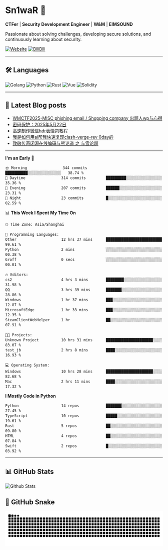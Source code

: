 # Sn1waR 👋

**CTFer** | **Security Development Engineer** | **W&M** | **EIMSOUND**

Passionate about solving challenges, developing secure solutions, and continuously learning about security.

[![Website](https://img.shields.io/website?url=https%3A%2F%2Fwww.snowywar.top)](https://www.snowywar.top) 
[![BiliBili](https://img.shields.io/badge/BiliBili-哔哩哔哩-00A1D6?style=flat&logo=bilibili&logoColor=white)](https://space.bilibili.com/8389161)  

---

## 🛠️ Languages
![Golang](https://img.shields.io/badge/-Golang-00ADD8?style=flat&logo=go&logoColor=white)
![Python](https://img.shields.io/badge/-Python-3776AB?style=flat&logo=python&logoColor=white)
![Rust](https://img.shields.io/badge/-Rust-000000?style=flat&logo=rust&logoColor=white)
![Vue](https://img.shields.io/badge/-Vue.js-4FC08D?style=flat&logo=vue.js&logoColor=white)
![Solidity](https://img.shields.io/badge/-Solidity-363636?style=flat&logo=solidity&logoColor=white)

---
## 📖 Latest Blog posts
<!-- BLOG-POST-LIST:START -->
- [WMCTF2025-MISC phishing email / Shopping company 出题人wp与心得](https://www.snowywar.top/4622.html)
- [密码保护：2025年5月22日](https://www.snowywar.top/4616.html)
- [高速制作微信hdr表情包教程](https://www.snowywar.top/4612.html)
- [我是如何用ai帮我快速复现clash-verge-rev 0day的](https://www.snowywar.top/4595.html)
- [致敬传奇闭源在线编码与熊论道 之 与雪论题](https://www.snowywar.top/4590.html)
<!-- BLOG-POST-LIST:END -->
---
<!--START_SECTION:waka-->
**I'm an Early 🐤** 

```text
🌞 Morning                344 commits         ██████████░░░░░░░░░░░░░░░   38.74 % 
🌆 Daytime                314 commits         █████████░░░░░░░░░░░░░░░░   35.36 % 
🌃 Evening                207 commits         ██████░░░░░░░░░░░░░░░░░░░   23.31 % 
🌙 Night                  23 commits          █░░░░░░░░░░░░░░░░░░░░░░░░   02.59 % 
```


📊 **This Week I Spent My Time On** 

```text
🕑︎ Time Zone: Asia/Shanghai

💬 Programming Languages: 
Other                    12 hrs 37 mins      █████████████████████████   99.61 % 
Python                   2 mins              ░░░░░░░░░░░░░░░░░░░░░░░░░   00.38 % 
Groff                    0 secs              ░░░░░░░░░░░░░░░░░░░░░░░░░   00.01 % 

🔥 Editors: 
cs2                      4 hrs 3 mins        ████████░░░░░░░░░░░░░░░░░   31.98 % 
QQ                       3 hrs 39 mins       ███████░░░░░░░░░░░░░░░░░░   28.86 % 
Windows                  1 hr 37 mins        ███░░░░░░░░░░░░░░░░░░░░░░   12.87 % 
MicrosoftEdge            1 hr 33 mins        ███░░░░░░░░░░░░░░░░░░░░░░   12.35 % 
SteamClientWebHelper     1 hr                ██░░░░░░░░░░░░░░░░░░░░░░░   07.91 % 

🐱‍💻 Projects: 
Unknown Project          10 hrs 31 mins      █████████████████████░░░░   83.07 % 
test_jb                  2 hrs 8 mins        ████░░░░░░░░░░░░░░░░░░░░░   16.93 % 

💻 Operating System: 
Windows                  10 hrs 28 mins      █████████████████████░░░░   82.68 % 
Mac                      2 hrs 11 mins       ████░░░░░░░░░░░░░░░░░░░░░   17.32 % 
```

**I Mostly Code in Python** 

```text
Python                   14 repos            ███████░░░░░░░░░░░░░░░░░░   27.45 % 
TypeScript               10 repos            █████░░░░░░░░░░░░░░░░░░░░   19.61 % 
Rust                     5 repos             ██░░░░░░░░░░░░░░░░░░░░░░░   09.80 % 
HTML                     4 repos             ██░░░░░░░░░░░░░░░░░░░░░░░   07.84 % 
Swift                    2 repos             █░░░░░░░░░░░░░░░░░░░░░░░░   03.92 % 
```




<!--END_SECTION:waka-->
---

## 📊 GitHub Stats
![Github Stats](https://github-readme-stats.vercel.app/api?username=jiayuqi7813&show_icons=true&theme=radical)

## 🐍 GitHub Snake
<picture>
  <source media="(prefers-color-scheme: dark)" srcset="https://raw.githubusercontent.com/jiayuqi7813/jiayuqi7813/output/github-contribution-grid-snake-dark.svg">
  <source media="(prefers-color-scheme: light)" srcset="https://raw.githubusercontent.com/jiayuqi7813/jiayuqi7813/output/github-contribution-grid-snake.svg">
  <img alt="github contribution grid snake animation" src="https://raw.githubusercontent.com/jiayuqi7813/jiayuqi7813/output/github-contribution-grid-snake.svg">
</picture>

